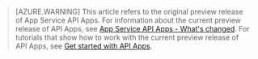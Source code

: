 > [AZURE.WARNING] This article refers to the original preview release of App Service API Apps.  For information about the current preview release of API Apps, see [App Service API Apps - What's changed](/documentation/articles/app-service-api-whats-changed/). For tutorials that show how to work with the current preview release of API Apps, see [Get started with API Apps](/documentation/articles/app-service-api-dotnet-get-started/). 
